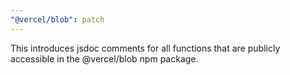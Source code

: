 ```yaml
---
"@vercel/blob": patch
---
```


This introduces jsdoc comments for all functions that are publicly accessible in the @vercel/blob npm package.
